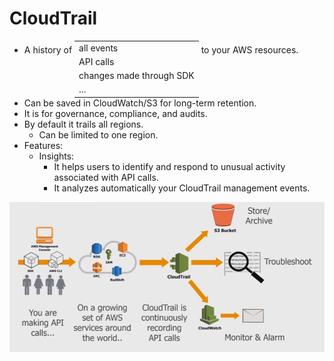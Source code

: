 # CloudTrail

- A history of <table style="display:inline"><tr><td>all events</td></tr><tr><td>API calls</td></tr><tr><td>changes made through SDK</td></tr><tr><td>...</td></tr></table> to your AWS resources.
- Can be saved in CloudWatch/S3 for long-term retention.
- It is for governance, compliance, and audits.
- By default it trails all regions.
  - Can be limited to one region.
- Features:
  - Insights:
    - It helps users to identify and respond to unusual activity associated with API calls.
    - It analyzes automatically your CloudTrail management events.

![High level infographic](./high-level-infographic.png)
